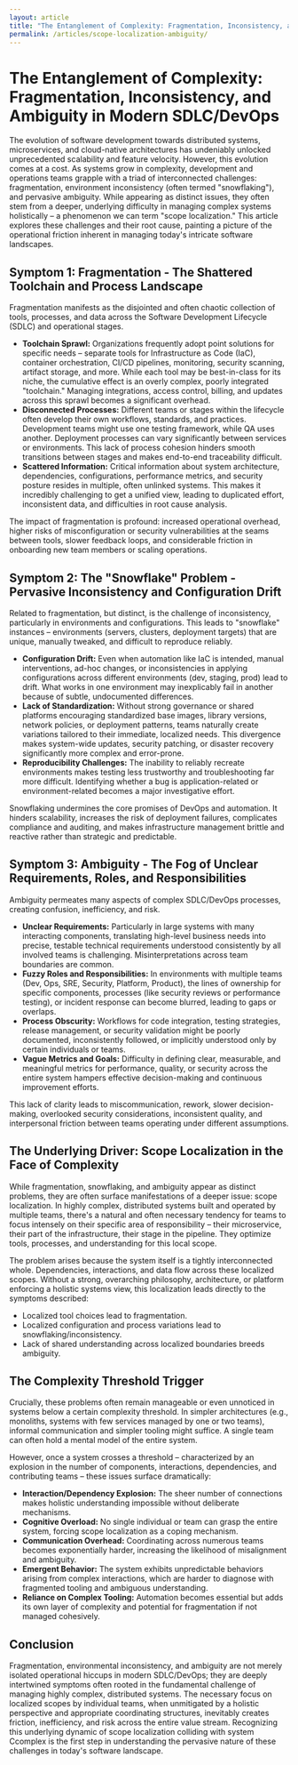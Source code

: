 ```yaml
---
layout: article
title: "The Entanglement of Complexity: Fragmentation, Inconsistency, and Ambiguity in Modern SDLC/DevOps"
permalink: /articles/scope-localization-ambiguity/
---
```



# The Entanglement of Complexity: Fragmentation, Inconsistency, and Ambiguity in Modern SDLC/DevOps

The evolution of software development towards distributed systems, microservices, and cloud-native architectures has undeniably unlocked unprecedented scalability and feature velocity. However, this evolution comes at a cost. As systems grow in complexity, development and operations teams grapple with a triad of interconnected challenges: fragmentation, environment inconsistency (often termed "snowflaking"), and pervasive ambiguity. While appearing as distinct issues, they often stem from a deeper, underlying difficulty in managing complex systems holistically – a phenomenon we can term "scope localization." This article explores these challenges and their root cause, painting a picture of the operational friction inherent in managing today's intricate software landscapes.

## Symptom 1: Fragmentation - The Shattered Toolchain and Process Landscape

Fragmentation manifests as the disjointed and often chaotic collection of tools, processes, and data across the Software Development Lifecycle (SDLC) and operational stages.
  * **Toolchain Sprawl:** Organizations frequently adopt point solutions for specific needs – separate tools for Infrastructure as Code (IaC), container orchestration, CI/CD pipelines, monitoring, security scanning, artifact storage, and more. While each tool may be best-in-class for its niche, the cumulative effect is an overly complex, poorly integrated "toolchain." Managing integrations, access control, billing, and updates across this sprawl becomes a significant overhead.
  * **Disconnected Processes:** Different teams or stages within the lifecycle often develop their own workflows, standards, and practices. Development teams might use one testing framework, while QA uses another. Deployment processes can vary significantly between services or environments. This lack of process cohesion hinders smooth transitions between stages and makes end-to-end traceability difficult.
  * **Scattered Information:** Critical information about system architecture, dependencies, configurations, performance metrics, and security posture resides in multiple, often unlinked systems. This makes it incredibly challenging to get a unified view, leading to duplicated effort, inconsistent data, and difficulties in root cause analysis.

The impact of fragmentation is profound: increased operational overhead, higher risks of misconfiguration or security vulnerabilities at the seams between tools, slower feedback loops, and considerable friction in onboarding new team members or scaling operations.

## Symptom 2: The "Snowflake" Problem - Pervasive Inconsistency and Configuration Drift

Related to fragmentation, but distinct, is the challenge of inconsistency, particularly in environments and configurations. This leads to "snowflake" instances – environments (servers, clusters, deployment targets) that are unique, manually tweaked, and difficult to reproduce reliably.
  * **Configuration Drift:** Even when automation like IaC is intended, manual interventions, ad-hoc changes, or inconsistencies in applying configurations across different environments (dev, staging, prod) lead to drift. What works in one environment may inexplicably fail in another because of subtle, undocumented differences.
  * **Lack of Standardization:** Without strong governance or shared platforms encouraging standardized base images, library versions, network policies, or deployment patterns, teams naturally create variations tailored to their immediate, localized needs. This divergence makes system-wide updates, security patching, or disaster recovery significantly more complex and error-prone.
  * **Reproducibility Challenges:** The inability to reliably recreate environments makes testing less trustworthy and troubleshooting far more difficult. Identifying whether a bug is application-related or environment-related becomes a major investigative effort.

Snowflaking undermines the core promises of DevOps and automation. It hinders scalability, increases the risk of deployment failures, complicates compliance and auditing, and makes infrastructure management brittle and reactive rather than strategic and predictable.

## Symptom 3: Ambiguity - The Fog of Unclear Requirements, Roles, and Responsibilities

Ambiguity permeates many aspects of complex SDLC/DevOps processes, creating confusion, inefficiency, and risk.
  * **Unclear Requirements:** Particularly in large systems with many interacting components, translating high-level business needs into precise, testable technical requirements understood consistently by all involved teams is challenging. Misinterpretations across team boundaries are common.
  * **Fuzzy Roles and Responsibilities:** In environments with multiple teams (Dev, Ops, SRE, Security, Platform, Product), the lines of ownership for specific components, processes (like security reviews or performance testing), or incident response can become blurred, leading to gaps or overlaps.
  * **Process Obscurity:** Workflows for code integration, testing strategies, release management, or security validation might be poorly documented, inconsistently followed, or implicitly understood only by certain individuals or teams.
  * **Vague Metrics and Goals:** Difficulty in defining clear, measurable, and meaningful metrics for performance, quality, or security across the entire system hampers effective decision-making and continuous improvement efforts.

This lack of clarity leads to miscommunication, rework, slower decision-making, overlooked security considerations, inconsistent quality, and interpersonal friction between teams operating under different assumptions.

## The Underlying Driver: Scope Localization in the Face of Complexity

While fragmentation, snowflaking, and ambiguity appear as distinct problems, they are often surface manifestations of a deeper issue: scope localization. In highly complex, distributed systems built and operated by multiple teams, there's a natural and often necessary tendency for teams to focus intensely on their specific area of responsibility – their microservice, their part of the infrastructure, their stage in the pipeline. They optimize tools, processes, and understanding for this local scope.

The problem arises because the system itself is a tightly interconnected whole. Dependencies, interactions, and data flow across these localized scopes. Without a strong, overarching philosophy, architecture, or platform enforcing a holistic systems view, this localization leads directly to the symptoms described:
  * Localized tool choices lead to fragmentation.
  * Localized configuration and process variations lead to snowflaking/inconsistency.
  * Lack of shared understanding across localized boundaries breeds ambiguity.

## The Complexity Threshold Trigger

Crucially, these problems often remain manageable or even unnoticed in systems below a certain complexity threshold. In simpler architectures (e.g., monoliths, systems with few services managed by one or two teams), informal communication and simpler tooling might suffice. A single team can often hold a mental model of the entire system.

However, once a system crosses a threshold – characterized by an explosion in the number of components, interactions, dependencies, and contributing teams – these issues surface dramatically:
  * **Interaction/Dependency Explosion:** The sheer number of connections makes holistic understanding impossible without deliberate mechanisms.
  * **Cognitive Overload:** No single individual or team can grasp the entire system, forcing scope localization as a coping mechanism.
  * **Communication Overhead:** Coordinating across numerous teams becomes exponentially harder, increasing the likelihood of misalignment and ambiguity.
  * **Emergent Behavior:** The system exhibits unpredictable behaviors arising from complex interactions, which are harder to diagnose with fragmented tooling and ambiguous understanding.
  * **Reliance on Complex Tooling:** Automation becomes essential but adds its own layer of complexity and potential for fragmentation if not managed cohesively.

## Conclusion

Fragmentation, environmental inconsistency, and ambiguity are not merely isolated operational hiccups in modern SDLC/DevOps; they are deeply intertwined symptoms often rooted in the fundamental challenge of managing highly complex, distributed systems. The necessary focus on localized scopes by individual teams, when unmitigated by a holistic perspective and appropriate coordinating structures, inevitably creates friction, inefficiency, and risk across the entire value stream. Recognizing this underlying dynamic of scope localization colliding with system Ccomplex is the first step in understanding the pervasive nature of these challenges in today's software landscape.